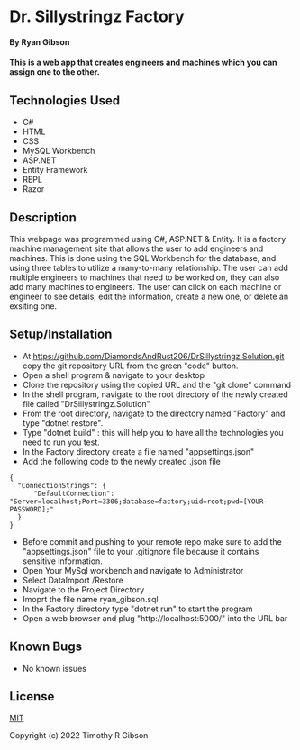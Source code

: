 # Dr. Sillystringz Factory

#### By Ryan Gibson

#### This is a web app that creates engineers and machines which you can assign one to the other.

## Technologies Used

* C#
* HTML
* CSS
* MySQL Workbench
* ASP.NET
* Entity Framework
* REPL
* Razor

## Description

 This webpage was programmed using C#, ASP.NET & Entity. It is a factory machine management site that allows the user to add engineers and machines. This is done using the SQL Workbench for the database, and using three tables to utilize a many-to-many relationship. The user can add multiple engineers to machines that need to be worked on, they can also add many machines to engineers. The user can click on each machine or engineer to see details, edit the information, create a new one, or delete an exsiting one.

## Setup/Installation

* At https://github.com/DiamondsAndRust206/DrSillystringz.Solution.git copy the git repository URL from the green "code" button.
* Open a shell program & navigate to your desktop
* Clone the repository using the copied URL and the "git clone" command
* In the shell program, navigate to the root directory of the newly created file called "DrSillystringz.Solution"
* From the root directory, navigate to the directory named "Factory" and type "dotnet restore".
* Type "dotnet build" : this will help you to have all the technologies you need to run you test.
* In the Factory directory create a file named "appsettings.json"
* Add the following code to the newly created .json file
```
{
  "ConnectionStrings": {
      "DefaultConnection": "Server=localhost;Port=3306;database=factory;uid=root;pwd=[YOUR-PASSWORD];"
  }
}
```
* Before commit and pushing to your remote repo make sure to add the "appsettings.json" file to your .gitignore file because it contains sensitive information.
* Open Your MySql workbench and navigate to Administrator
* Select DataImport /Restore
* Navigate to the Project Directory
* Imoprt the file name ryan_gibson.sql
* In the Factory directory type "dotnet run" to start the program
* Open a web browser and plug "http://localhost:5000/" into the URL bar

## Known Bugs

* No known issues

## License

[MIT](LICENSE)

Copyright (c) 2022 Timothy R Gibson